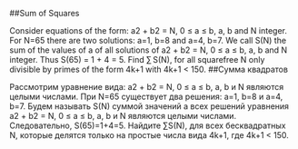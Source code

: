 ##Sum of Squares

Consider equations of the form: a2 + b2 = N, 0 ≤ a ≤ b, a, b and N integer.
For N=65 there are two solutions:
a=1, b=8 and a=4, b=7.
We call S(N) the sum of the values of a of all solutions of a2 + b2 = N, 0 ≤ a ≤ b, a, b and N integer.
Thus S(65) = 1 + 4 = 5.
Find ∑ S(N), for all squarefree N only divisible by primes of the form 4k+1 with 4k+1 < 150.
##Сумма квадратов

Рассмотрим уравнение вида: a2 + b2 = N, 0 ≤ a ≤ b, a, b и N являются целыми числами.
При N=65 существует два решения:
a=1, b=8 и a=4, b=7.
Будем называть S(N) суммой значений a всех решений уравнения a2 + b2 = N, 0 ≤ a ≤ b, a, b и N являются целыми числами.
Следовательно, S(65)=1+4=5.
Найдите ∑S(N), для всех бесквадратных N, которые делятся только на простые числа вида 4k+1, где 4k+1 < 150.
